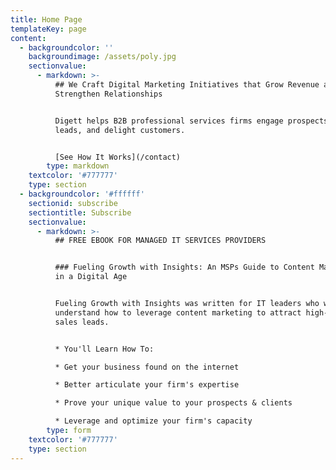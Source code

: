 ```yaml
---
title: Home Page
templateKey: page
content:
  - backgroundcolor: ''
    backgroundimage: /assets/poly.jpg
    sectionvalue:
      - markdown: >-
          ## We Craft Digital Marketing Initiatives that Grow Revenue and
          Strengthen Relationships


          Digett helps B2B professional services firms engage prospects, convert
          leads, and delight customers.


          [See How It Works](/contact)
        type: markdown
    textcolor: '#777777'
    type: section
  - backgroundcolor: '#ffffff'
    sectionid: subscribe
    sectiontitle: Subscribe
    sectionvalue:
      - markdown: >-
          ## FREE EBOOK FOR MANAGED IT SERVICES PROVIDERS


          ### Fueling Growth with Insights: An MSPs Guide to Content Marketing
          in a Digital Age


          Fueling Growth with Insights was written for IT leaders who want to
          understand how to leverage content marketing to attract high-quality
          sales leads.


          * You'll Learn How To:

          * Get your business found on the internet

          * Better articulate your firm's expertise

          * Prove your unique value to your prospects & clients

          * Leverage and optimize your firm's capacity
        type: form
    textcolor: '#777777'
    type: section
---
```


